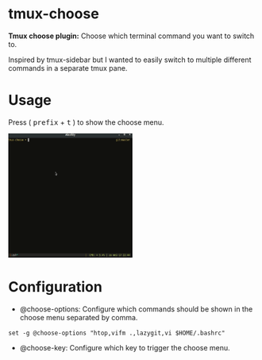 # tmux-choose
**Tmux choose plugin:** Choose which terminal command you want to switch to.

Inspired by tmux-sidebar but I wanted to easily switch to multiple different commands in a separate tmux pane. 

# Usage

Press ( <kbd>prefix</kbd> + <kbd>t</kbd> ) to show the choose menu. 

<img src="/images/demo-tmux-choose.gif" width="250" height="250"/>

# Configuration

- @choose-options: Configure which commands should be shown in the choose menu separated by comma.

```
set -g @choose-options "htop,vifm .,lazygit,vi $HOME/.bashrc"

```
- @choose-key: Configure which key to trigger the choose menu.

